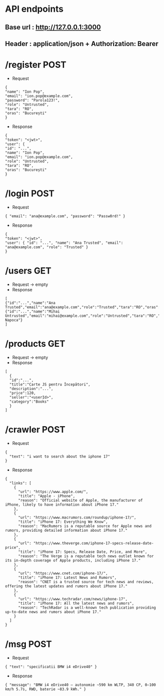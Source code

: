 # API endpoints

## Base url : <http://127.0.0.1:3000>

## Header : application/json + Authorization: Bearer <JWT>

# /register POST

- Request

```
{
"name": "Ion Pop",
"email": "ion.pop@example.com",
"password": "Parola123!",
"role": "Untrusted",
"tara": "RO",
"oras": "București"
}
```

- Response

```
{
"token": "<jwt>",
"user": {
"id": "...",
"name": "Ion Pop",
"email": "ion.pop@example.com",
"role": "Untrusted",
"tara": "RO",
"oras": "București"
}
```

# /login POST

- Request

```
{ "email": "ana@example.com", "password": "Passw0rd!" }
```

- Response

```
{
"token": "<jwt>",
"user": { "id": "...", "name": "Ana Trusted", "email": "ana@example.com", "role": "Trusted" }
}
```

# /users GET

- Request -> empty
- Response

```
[
{"id":"...","name":"Ana Trusted","email":"ana@example.com","role":"Trusted","tara":"RO","oras":"București"},
{"id":"...","name":"Mihai Untrusted","email":"mihai@example.com","role":"Untrusted","tara":"RO","oras":"Cluj-Napoca"}
]
```

# /products GET

- Request -> empty
- Response

```
[
  {
  "id":"...",
  "title":"Carte JS pentru Începători",
  "description":"...",
  "price":120,
  "seller":"<userId>",
  "category":"Books"
  }
]
```

# /crawler POST

- Request

```
{
  "text": "i want to search about the iphone 17"
}
```

- Response

```
{
  "links": [
    {
      "url": "https://www.apple.com/",
      "title": "Apple - iPhone",
      "reason": "Official website of Apple, the manufacturer of iPhone, likely to have information about iPhone 17."
    },
    {
      "url": "https://www.macrumors.com/roundup/iphone-17/",
      "title": "iPhone 17: Everything We Know",
      "reason": "MacRumors is a reputable source for Apple news and rumors, providing detailed information about iPhone 17."
    },
    {
      "url": "https://www.theverge.com/iphone-17-specs-release-date-price",
      "title": "iPhone 17: Specs, Release Date, Price, and More",
      "reason": "The Verge is a reputable tech news outlet known for its in-depth coverage of Apple products, including iPhone 17."
    },
    {
      "url": "https://www.cnet.com/iphone-17/",
      "title": "iPhone 17: Latest News and Rumors",
      "reason": "CNET is a trusted source for tech news and reviews, offering the latest updates and rumors about iPhone 17."
    },
    {
      "url": "https://www.techradar.com/news/iphone-17",
      "title": "iPhone 17: All the latest news and rumors",
      "reason": "TechRadar is a well-known tech publication providing up-to-date news and rumors about iPhone 17."
    }
  ]
}
```

# /msg POST

- Request

```
{ "text": "specificatii BMW i4 eDrive40" }
```

- Response

```
{ "message": "BMW i4 eDrive40 — autonomie ~590 km WLTP, 340 CP, 0–100 km/h 5.7s, RWD, baterie ~83.9 kWh." }
```
